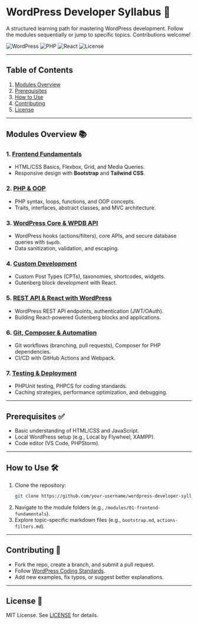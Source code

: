 # WordPress Developer Syllabus 🚀

A structured learning path for mastering WordPress development. Follow the modules sequentially or jump to specific topics. Contributions welcome!

![WordPress](https://img.shields.io/badge/WordPress-%23117AC9.svg?logo=wordpress&logoColor=white)
![PHP](https://img.shields.io/badge/PHP-%23777BB4.svg?logo=php&logoColor=white)
![React](https://img.shields.io/badge/React-%2361DAFB.svg?logo=react&logoColor=black)
![License](https://img.shields.io/badge/License-MIT-green)

---

## **Table of Contents**
1. [Modules Overview](#modules-overview)
2. [Prerequisites](#prerequisites)
3. [How to Use](#how-to-use)
4. [Contributing](#contributing)
5. [License](#license)

---

## **Modules Overview** 📚

### **1. [Frontend Fundamentals](/modules/01-frontend-fundamentals)**
- HTML/CSS Basics, Flexbox, Grid, and Media Queries.
- Responsive design with **Bootstrap** and **Tailwind CSS**.

### **2. [PHP & OOP](/modules/02-php-oop)**
- PHP syntax, loops, functions, and OOP concepts.
- Traits, interfaces, abstract classes, and MVC architecture.

### **3. [WordPress Core & WPDB API](/modules/03-wordpress-core)**
- WordPress hooks (actions/filters), core APIs, and secure database queries with `$wpdb`.
- Data sanitization, validation, and escaping.

### **4. [Custom Development](/modules/04-custom-development)**
- Custom Post Types (CPTs), taxonomies, shortcodes, widgets.
- Gutenberg block development with React.

### **5. [REST API & React with WordPress](/modules/05-rest-api-react)**
- WordPress REST API endpoints, authentication (JWT/OAuth).
- Building React-powered Gutenberg blocks and applications.

### **6. [Git, Composer & Automation](/modules/06-git-composer)**
- Git workflows (branching, pull requests), Composer for PHP dependencies.
- CI/CD with GitHub Actions and Webpack.

### **7. [Testing & Deployment](/modules/07-testing-deployment)**
- PHPUnit testing, PHPCS for coding standards.
- Caching strategies, performance optimization, and debugging.

---

## **Prerequisites** ✅
- Basic understanding of HTML/CSS and JavaScript.
- Local WordPress setup (e.g., Local by Flywheel, XAMPP).
- Code editor (VS Code, PHPStorm).

---

## **How to Use** 🛠️
1. Clone the repository:
   ```bash
   git clone https://github.com/your-username/wordpress-developer-syllabus.git
   ```
2. Navigate to the module folders (e.g., `/modules/01-frontend-fundamentals`).
3. Explore topic-specific markdown files (e.g., `bootstrap.md`, `actions-filters.md`).

---

## **Contributing** 🤝
- Fork the repo, create a branch, and submit a pull request.
- Follow [WordPress Coding Standards](https://developer.wordpress.org/coding-standards/).
- Add new examples, fix typos, or suggest better explanations.

---

## **License** 📜
MIT License. See [LICENSE](/LICENSE) for details.
